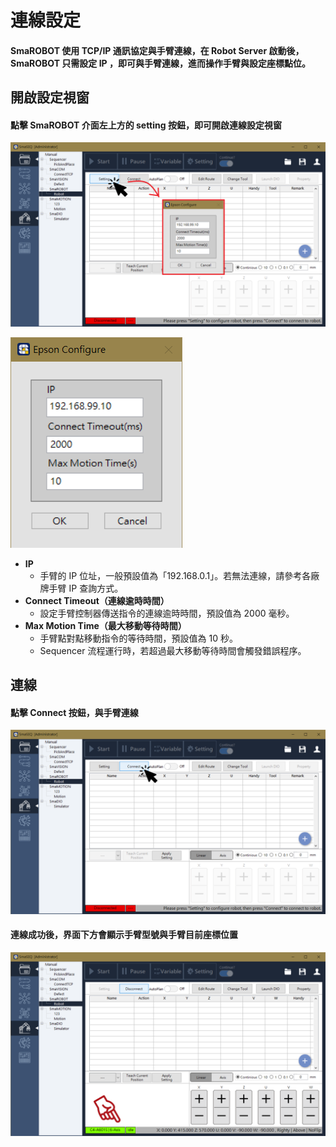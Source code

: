 # 連線設定

#### SmaROBOT 使用 TCP/IP 通訊協定與手臂連線，在 Robot Server 啟動後，SmaROBOT 只需設定 IP ，即可與手臂連線，進而操作手臂與設定座標點位。

## 開啟設定視窗

#### 點擊 SmaROBOT 介面左上方的 setting 按鈕，即可開啟連線設定視窗

![&#x958B;&#x555F;&#x9023;&#x7DDA;&#x8A2D;&#x5B9A;&#x8996;&#x7A97;](../../../.gitbook/assets/robotmodule_setting_intro.PNG)

![&#x9023;&#x7DDA;&#x8A2D;&#x5B9A;&#x8996;&#x7A97;](../../../.gitbook/assets/robotmodule_setting-setup.PNG)

* **IP**
  * 手臂的 IP 位址，一般預設值為「192.168.0.1」。若無法連線，請參考各廠牌手臂 IP 查詢方式。
* **Connect Timeout（連線逾時時間）**
  * 設定手臂控制器傳送指令的連線逾時時間，預設值為 2000 毫秒。
* **Max Motion Time（最大移動等待時間）**
  * 手臂點對點移動指令的等待時間，預設值為 10 秒。
  * Sequencer 流程運行時，若超過最大移動等待時間會觸發錯誤程序。

## 連線

####  點擊 Connect 按鈕，與手臂連線

![](../../../.gitbook/assets/robotmodule_connect_intro.PNG)

#### 連線成功後，界面下方會顯示手臂型號與手臂目前座標位置

![](../../../.gitbook/assets/robotmodule_connected_intro.PNG)

